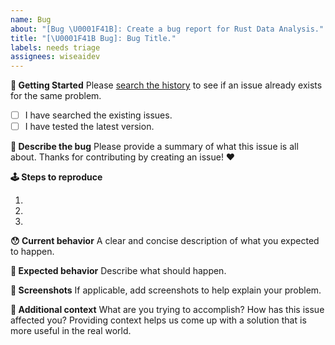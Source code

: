 ```yaml
---
name: Bug
about: "[Bug \U0001F41B]: Create a bug report for Rust Data Analysis."
title: "[\U0001F41B Bug]: Bug Title."
labels: needs triage
assignees: wiseaidev
---
```


**👶 Getting Started**
Please [search the history](https://github.com/wiseaidev/rust-data-analysis/issues) to see if an issue already exists for the same problem.

- [ ] I have searched the existing issues.
- [ ] I have tested the latest version.

**📝 Describe the bug**
Please provide a summary of what this issue is all about. Thanks for contributing by creating an issue! ❤️

**🕹 Steps to reproduce**

1.
2.
3.

**😯 Current behavior**
A clear and concise description of what you expected to happen.

**🤔 Expected behavior**
Describe what should happen.

**📸 Screenshots**
If applicable, add screenshots to help explain your problem.

**🔦 Additional context**
What are you trying to accomplish? How has this issue affected you? Providing context helps us come up with a solution that is more useful in the real world.

